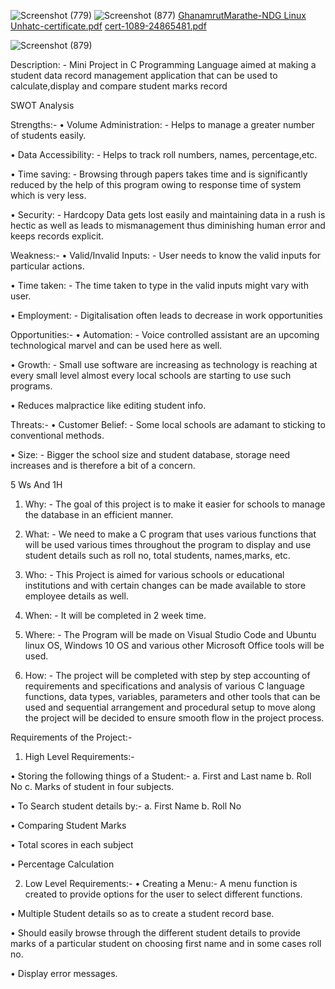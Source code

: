 ![Screenshot (779)](https://user-images.githubusercontent.com/98812321/153711465-b813aef1-1bc4-4017-a6a6-9155f67af5eb.png)
![Screenshot (877)](https://user-images.githubusercontent.com/98812321/153711472-1a16b25f-09e2-4220-80d2-ea5dde49ab6c.png)
[GhanamrutMarathe-NDG Linux Unhatc-certificate.pdf](https://github.com/Ghanamrut/M1_StudentRecordsManagement_App/files/8053378/GhanamrutMarathe-NDG.Linux.Unhatc-certificate.pdf)
[cert-1089-24865481.pdf](https://github.com/Ghanamrut/M1_StudentRecordsManagement_App/files/8053379/cert-1089-24865481.pdf)



![Screenshot (879)](https://user-images.githubusercontent.com/98812321/153711534-c980b091-45f0-4fa7-8190-69c777f5d11e.png)











Description: - Mini Project in C Programming Language aimed at making a student data record management application that can be used to calculate,display and compare student marks record

SWOT Analysis

Strengths:-
•	Volume Administration: - Helps to manage a greater number of students easily.

•	Data Accessibility: - Helps to track roll numbers, names, percentage,etc.

•	Time saving: - Browsing through papers takes time and is significantly reduced by the help of this program owing to response time of system which is very less. 

•	Security: - Hardcopy Data gets lost easily and maintaining data in a rush is hectic as well as leads to mismanagement thus diminishing human error and keeps records           explicit.

Weakness:-
•	Valid/Invalid Inputs: - User needs to know the valid inputs for particular actions.

•	Time taken: - The time taken to type in the valid inputs might vary with user.

•	Employment: - Digitalisation often leads to decrease in work opportunities

Opportunities:-
•	Automation: - Voice controlled assistant are an upcoming technological marvel and can be used here as well.

•	Growth: - Small use software are increasing as technology is reaching at every small level almost every local schools are starting to use such programs.

•	Reduces malpractice like editing student info.

Threats:-
•	Customer Belief: - Some local schools are adamant to sticking to conventional methods.

•	Size: - Bigger the school size and student database, storage need increases and is therefore a bit of a concern.


5 Ws And 1H
1.	Why: - The goal of this project is to make it easier for schools to manage the database in an efficient manner.


2.	What: - We need to make a C program that uses various functions that will be used various times throughout the program to display and use student details such as roll                 no, total students, names,marks, etc.


3.	Who: - This Project is aimed for various schools or educational institutions and with certain changes can be made available to store employee details as well.


4.	When: - It will be completed in 2 week time.


5.	Where: - The Program will be made on Visual Studio Code and Ubuntu linux OS, Windows 10 OS and various other Microsoft Office tools will be used.


6.	How: - The project will be completed with step by step accounting of requirements and specifications and analysis of various C language functions, data types,                        variables, parameters and other tools that can be used and sequential arrangement and procedural setup to move along the project will be decided to ensure                      smooth flow in the project process.

Requirements of the Project:-

1) High Level Requirements:-

•	Storing the following things of a Student:-
a.	First and Last name 
b.	Roll No
c.	Marks of student in four subjects.

•	To Search student details by:-
a.	First Name
b.	Roll No

•	Comparing Student Marks

•	Total scores in each subject

•	Percentage Calculation

2) Low Level Requirements:-
•	Creating a Menu:-
A menu function is created to provide options for the user to select different functions.

•	Multiple Student details so as to create a student record base.

•	Should easily browse through the different student details to provide marks of a particular student on choosing first name and in some cases roll no.

•	Display error messages.



